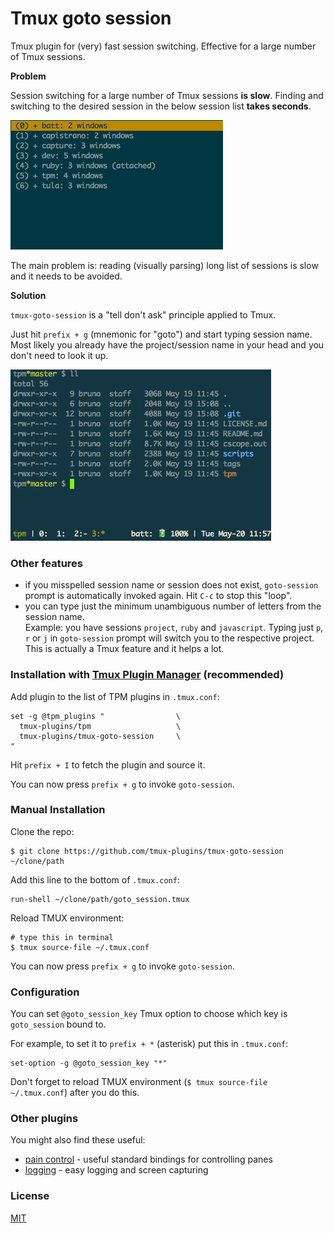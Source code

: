 # Tmux goto session

Tmux plugin for (very) fast session switching. Effective for a large number of
Tmux sessions.

**Problem**

Session switching for a large number of Tmux sessions **is slow**. Finding and
switching to the desired session in the below session list **takes seconds**.

![long list of sessions](/screenshots/sessions_list.png)

The main problem is: reading (visually parsing) long list of sessions is
slow and it needs to be avoided.

**Solution**

`tmux-goto-session` is a  "tell don't ask" principle applied to Tmux.

Just hit `prefix + g` (mnemonic for "goto") and start typing session name.
Most likely you already have the project/session name in your head and you
don't need to look it up.

![animated gif](/screenshots/tmux_goto_session.gif)

### Other features

- if you misspelled session name or session does not exist, `goto-session`
  prompt is automatically invoked again. Hit `C-c` to stop this "loop".
- you can type just the minimum unambiguous number of letters from the session
  name.<br/>
  Example: you have sessions `project`, `ruby` and `javascript`. Typing just
  `p`, `r` or `j` in `goto-session` prompt will switch you to the respective
  project.<br/>
  This is actually a Tmux feature and it helps a lot.

### Installation with [Tmux Plugin Manager](https://github.com/tmux-plugins/tpm) (recommended)

Add plugin to the list of TPM plugins in `.tmux.conf`:

    set -g @tpm_plugins "                \
      tmux-plugins/tpm                   \
      tmux-plugins/tmux-goto-session     \
    "

Hit `prefix + I` to fetch the plugin and source it.

You can now press `prefix + g` to invoke `goto-session`.

### Manual Installation

Clone the repo:

    $ git clone https://github.com/tmux-plugins/tmux-goto-session ~/clone/path

Add this line to the bottom of `.tmux.conf`:

    run-shell ~/clone/path/goto_session.tmux

Reload TMUX environment:

    # type this in terminal
    $ tmux source-file ~/.tmux.conf

You can now press `prefix + g` to invoke `goto-session`.

### Configuration

You can set `@goto_session_key` Tmux option to choose which key is
`goto_session` bound to.

For example, to set it to `prefix + *` (asterisk) put this in `.tmux.conf`:

    set-option -g @goto_session_key "*"

Don't forget to reload TMUX environment (`$ tmux source-file ~/.tmux.conf`)
after you do this.

### Other plugins

You might also find these useful:

- [pain control](https://github.com/tmux-plugins/tmux-pain-control) - useful standard
  bindings for controlling panes
- [logging](https://github.com/tmux-plugins/tmux-logging) - easy logging and
  screen capturing

### License

[MIT](LICENSE.md)
